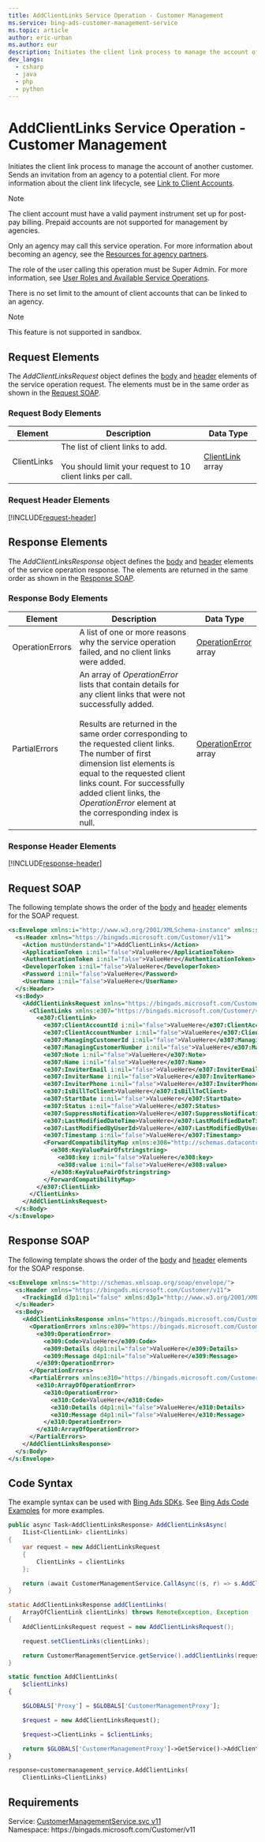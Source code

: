 ```yaml
---
title: AddClientLinks Service Operation - Customer Management
ms.service: bing-ads-customer-management-service
ms.topic: article
author: eric-urban
ms.author: eur
description: Initiates the client link process to manage the account of another customer.
dev_langs: 
  - csharp
  - java
  - php
  - python
---
```

# AddClientLinks Service Operation - Customer Management
Initiates the client link process to manage the account of another customer. Sends an invitation from an agency to a potential client.  For more information about the client link lifecycle, see [Link to Client Accounts](/bingads/guides/management-model-agencies.md#clientlink).

> [!NOTE]
> The client account must have a valid payment instrument set up for post-pay billing. Prepaid accounts are not supported for management by agencies.

Only an agency may call this service operation. For more information about becoming an agency, see the [Resources for agency partners](https://advertise.bingads.microsoft.com/en-us/resources/bing-partner-program/agency-resources).

The role of the user calling this operation must be Super Admin. For more information, see [User Roles and Available Service Operations](/bingads/guides/customer-accounts.md#userroles).

There is no set limit to the amount of client accounts that can be linked to an agency.

> [!NOTE]
>This feature is not supported in sandbox.

## <a name="request"></a>Request Elements
The *AddClientLinksRequest* object defines the [body](#request-body) and [header](#request-header) elements of the service operation request. The elements must be in the same order as shown in the [Request SOAP](#request-soap). 

### <a name="request-body"></a>Request Body Elements

|Element|Description|Data Type|
|-----------|---------------|-------------|
|<a name="clientlinks"></a>ClientLinks|The list of client links to add.<br /><br />You should limit your request to 10 client links per call.|[ClientLink](clientlink.md) array|

### <a name="request-header"></a>Request Header Elements
[!INCLUDE[request-header](./includes/request-header.md)]

## <a name="response"></a>Response Elements
The *AddClientLinksResponse* object defines the [body](#response-body) and [header](#response-header) elements of the service operation response. The elements are returned in the same order as shown in the [Response SOAP](#response-soap).

### <a name="response-body"></a>Response Body Elements

|Element|Description|Data Type|
|-----------|---------------|-------------|
|<a name="operationerrors"></a>OperationErrors|A list of one or more reasons why the service operation failed, and no client links were added.|[OperationError](operationerror.md) array|
|<a name="partialerrors"></a>PartialErrors|An array of *OperationError* lists that contain details for any client links that were not successfully added.<br /><br />Results are returned in the same order corresponding to the requested client links. The number of first dimension list elements is equal to the requested client links count. For successfully added client links, the *OperationError* element at the corresponding index is null.|[OperationError](operationerror.md) array|

### <a name="response-header"></a>Response Header Elements
[!INCLUDE[response-header](./includes/response-header.md)]

## <a name="request-soap"></a>Request SOAP
The following template shows the order of the [body](#request-body) and [header](#request-header) elements for the SOAP request.

```xml
<s:Envelope xmlns:i="http://www.w3.org/2001/XMLSchema-instance" xmlns:s="http://schemas.xmlsoap.org/soap/envelope/">
  <s:Header xmlns="https://bingads.microsoft.com/Customer/v11">
    <Action mustUnderstand="1">AddClientLinks</Action>
    <ApplicationToken i:nil="false">ValueHere</ApplicationToken>
    <AuthenticationToken i:nil="false">ValueHere</AuthenticationToken>
    <DeveloperToken i:nil="false">ValueHere</DeveloperToken>
    <Password i:nil="false">ValueHere</Password>
    <UserName i:nil="false">ValueHere</UserName>
  </s:Header>
  <s:Body>
    <AddClientLinksRequest xmlns="https://bingads.microsoft.com/Customer/v11">
      <ClientLinks xmlns:e307="https://bingads.microsoft.com/Customer/v11/Entities" i:nil="false">
        <e307:ClientLink>
          <e307:ClientAccountId i:nil="false">ValueHere</e307:ClientAccountId>
          <e307:ClientAccountNumber i:nil="false">ValueHere</e307:ClientAccountNumber>
          <e307:ManagingCustomerId i:nil="false">ValueHere</e307:ManagingCustomerId>
          <e307:ManagingCustomerNumber i:nil="false">ValueHere</e307:ManagingCustomerNumber>
          <e307:Note i:nil="false">ValueHere</e307:Note>
          <e307:Name i:nil="false">ValueHere</e307:Name>
          <e307:InviterEmail i:nil="false">ValueHere</e307:InviterEmail>
          <e307:InviterName i:nil="false">ValueHere</e307:InviterName>
          <e307:InviterPhone i:nil="false">ValueHere</e307:InviterPhone>
          <e307:IsBillToClient>ValueHere</e307:IsBillToClient>
          <e307:StartDate i:nil="false">ValueHere</e307:StartDate>
          <e307:Status i:nil="false">ValueHere</e307:Status>
          <e307:SuppressNotification>ValueHere</e307:SuppressNotification>
          <e307:LastModifiedDateTime>ValueHere</e307:LastModifiedDateTime>
          <e307:LastModifiedByUserId>ValueHere</e307:LastModifiedByUserId>
          <e307:Timestamp i:nil="false">ValueHere</e307:Timestamp>
          <ForwardCompatibilityMap xmlns:e308="http://schemas.datacontract.org/2004/07/System.Collections.Generic" i:nil="false">
            <e308:KeyValuePairOfstringstring>
              <e308:key i:nil="false">ValueHere</e308:key>
              <e308:value i:nil="false">ValueHere</e308:value>
            </e308:KeyValuePairOfstringstring>
          </ForwardCompatibilityMap>
        </e307:ClientLink>
      </ClientLinks>
    </AddClientLinksRequest>
  </s:Body>
</s:Envelope>
```

## <a name="response-soap"></a>Response SOAP
The following template shows the order of the [body](#response-body) and [header](#response-header) elements for the SOAP response.

```xml
<s:Envelope xmlns:s="http://schemas.xmlsoap.org/soap/envelope/">
  <s:Header xmlns="https://bingads.microsoft.com/Customer/v11">
    <TrackingId d3p1:nil="false" xmlns:d3p1="http://www.w3.org/2001/XMLSchema-instance">ValueHere</TrackingId>
  </s:Header>
  <s:Body>
    <AddClientLinksResponse xmlns="https://bingads.microsoft.com/Customer/v11">
      <OperationErrors xmlns:e309="https://bingads.microsoft.com/Customer/v11/Exception" d4p1:nil="false" xmlns:d4p1="http://www.w3.org/2001/XMLSchema-instance">
        <e309:OperationError>
          <e309:Code>ValueHere</e309:Code>
          <e309:Details d4p1:nil="false">ValueHere</e309:Details>
          <e309:Message d4p1:nil="false">ValueHere</e309:Message>
        </e309:OperationError>
      </OperationErrors>
      <PartialErrors xmlns:e310="https://bingads.microsoft.com/Customer/v11/Exception" d4p1:nil="false" xmlns:d4p1="http://www.w3.org/2001/XMLSchema-instance">
        <e310:ArrayOfOperationError>
          <e310:OperationError>
            <e310:Code>ValueHere</e310:Code>
            <e310:Details d4p1:nil="false">ValueHere</e310:Details>
            <e310:Message d4p1:nil="false">ValueHere</e310:Message>
          </e310:OperationError>
        </e310:ArrayOfOperationError>
      </PartialErrors>
    </AddClientLinksResponse>
  </s:Body>
</s:Envelope>
```

## <a name="example"></a>Code Syntax
The example syntax can be used with [Bing Ads SDKs](/bingads/guides/client-libraries.md). See [Bing Ads Code Examples](/bingads/guides/code-examples.md) for more examples.
```csharp
public async Task<AddClientLinksResponse> AddClientLinksAsync(
	IList<ClientLink> clientLinks)
{
	var request = new AddClientLinksRequest
	{
		ClientLinks = clientLinks
	};

	return (await CustomerManagementService.CallAsync((s, r) => s.AddClientLinksAsync(r), request));
}
```
```java
static AddClientLinksResponse addClientLinks(
	ArrayOfClientLink clientLinks) throws RemoteException, Exception
{
	AddClientLinksRequest request = new AddClientLinksRequest();

	request.setClientLinks(clientLinks);

	return CustomerManagementService.getService().addClientLinks(request);
}
```
```php
static function AddClientLinks(
	$clientLinks)
{

	$GLOBALS['Proxy'] = $GLOBALS['CustomerManagementProxy'];

	$request = new AddClientLinksRequest();

	$request->ClientLinks = $clientLinks;

	return $GLOBALS['CustomerManagementProxy']->GetService()->AddClientLinks($request);
}
```
```python
response=customermanagement_service.AddClientLinks(
	ClientLinks=ClientLinks)
```

## Requirements
Service: [CustomerManagementService.svc v11](https://clientcenter.api.bingads.microsoft.com/Api/CustomerManagement/v11/CustomerManagementService.svc)  
Namespace: https\://bingads.microsoft.com/Customer/v11  

